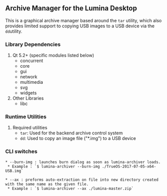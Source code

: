## Archive Manager for the Lumina Desktop

This is a graphical archive manager based around the `tar` utility, which also provides limited support to copying USB images to a USB device via the `dd`utility.

### Library Dependencies

1. Qt 5.2+ (specific modules listed below)
   * concurrent
   * core
   * gui
   * network
   * multimedia
   * svg
   * widgets
2. Other Libraries
   * libc

### Runtime Utilities

1. Required utilities
   * `tar`: Used for the backend archive control system
   * `dd`: Used to copy an image file ("*.img") to a USB device

### CLI switches

    * --burn-img : launches burn dialog as soon as lumina-archiver loads.
	 * Example : `$ lumina-archiver --burn-img ./TrueOS-2017-07-05-x64-USB.img`

    * --ax : preforms auto-extraction on file into new directory created with the same name as the given file. 
 	 * Example : `$ lumina-archiver --ax ./lumina-master.zip`

